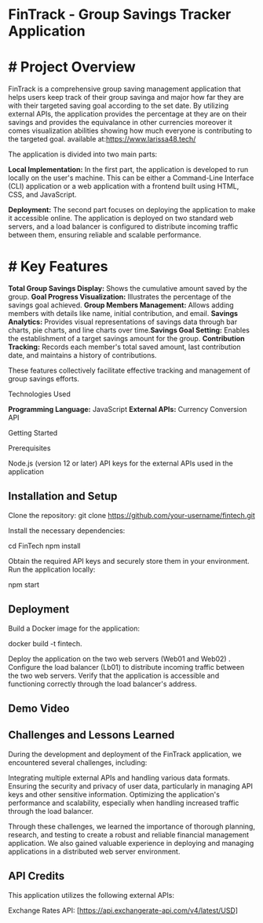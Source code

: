 # FinTrack - Group Savings Tracker Application 

# # Project Overview

FinTrack is a comprehensive group saving management application that helps users keep track of their group savinga and major how far they are with their targeted saving goal according to the set date. By utilizing external APIs, the application provides the percentage at they are on their savings and provides the equivalance in other currencies moreover it comes visualization abilities showing how much everyone is contributing to the targeted goal. available at:https://www.larissa48.tech/

The application is divided into two main parts:

**Local Implementation:** In the first part, the application is developed to run locally on the user's machine. This can be either a Command-Line Interface (CLI) application or a web application with a frontend built using HTML, CSS, and JavaScript.

**Deployment:** The second part focuses on deploying the application to make it accessible online. The application is deployed on two standard web servers, and a load balancer is configured to distribute incoming traffic between them, ensuring reliable and scalable performance.

# # Key Features

**Total Group Savings Display:** Shows the cumulative amount saved by the group.​
**Goal Progress Visualization:** Illustrates the percentage of the savings goal achieved.​
**Group Members Management:** Allows adding members with details like name, initial contribution, and email.​
**Savings Analytics:** Provides visual representations of savings data through bar charts, pie charts, and line charts over time.​
**Savings Goal Setting:** Enables the establishment of a target savings amount for the group.​
**Contribution Tracking:** Records each member's total saved amount, last contribution date, and maintains a history of contributions.​

These features collectively facilitate effective tracking and management of group savings efforts.

Technologies Used

**Programming Language:** JavaScript
**External APIs:** Currency Conversion API

Getting Started

Prerequisites

Node.js (version 12 or later)
API keys for the external APIs used in the application

## Installation and Setup

Clone the repository:
git clone https://github.com/your-username/fintech.git

Install the necessary dependencies:

cd FinTech
npm install

Obtain the required API keys and securely store them in your environment.
Run the application locally:

npm start


## Deployment

Build a Docker image for the application:

docker build -t fintech.

Deploy the application on the two web servers (Web01 and Web02) .
Configure the load balancer (Lb01) to distribute incoming traffic between the two web servers.
Verify that the application is accessible and functioning correctly through the load balancer's address.

## Demo Video



## Challenges and Lessons Learned

During the development and deployment of the FinTrack application, we encountered several challenges, including:

Integrating multiple external APIs and handling various data formats.
Ensuring the security and privacy of user data, particularly in managing API keys and other sensitive information.
Optimizing the application's performance and scalability, especially when handling increased traffic through the load balancer.

Through these challenges, we learned the importance of thorough planning, research, and testing to create a robust and reliable financial management application. We also gained valuable experience in deploying and managing applications in a distributed web server environment.

## API Credits

This application utilizes the following external APIs:

Exchange Rates API: [https://api.exchangerate-api.com/v4/latest/USD]

